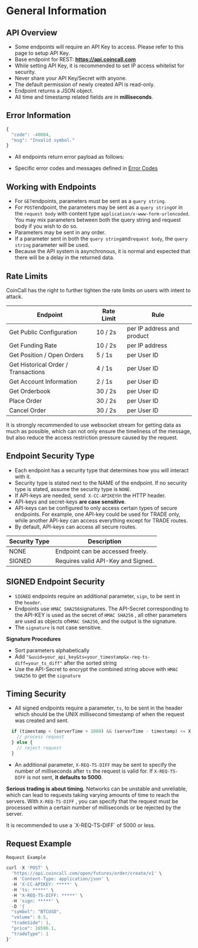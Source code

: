 # General Information

## API Overview

* Some endpoints will require an API Key to access. Please refer to this page to setup API Key.
* Base endpoint for REST: **https://api.coincall.com**
* While setting API Key, it is recommended to set IP access whitelist for security.
* Never share your API Key/Secret with anyone.
* The default permission of newly created API is read-only.
* Endpoint returns a JSON object.
* All time and timestamp related fields are in **milliseconds**.

## Error Information

```javascript
{
  "code": -40004,
  "msg": "Invalid symbol."
}
```

* All endpoints return error payload as follows:

* Specific error codes and messages defined in [Error Codes](#error-codes)


## Working with Endpoints

* For `GET`endpoints, parameters must be sent as a `query string`.
* For `POST`endpoint, the parameters may be sent as a `query string`or in the `request body`
with content type `application/x-www-form-urlencoded`. You may mix parameters between both the query string and request body if you wish to do so.
* Parameters may be sent in any order.
* If a parameter sent in both the `query string`and`request body`, the `query string` parameter will be used.
* Because the API system is asynchronous, it is normal and expected that there will be a delay in the returned data.

## Rate Limits
<aside class="notice">
    CoinCall has the right to further tighten the rate limits on users with intent to attack.
</aside>
  
Endpoint | Rate Limit | Rule
-------------- | -------------- | -------------- 
Get Public Configuration | 10 / 2s | per IP address and product
Get Funding Rate | 10 / 2s | per IP address
Get Position / Open Orders | 5 / 1s | per User ID
Get Historical Order / Transactions | 4 / 1s | per User ID
Get Account Information | 2 / 1s | per User ID
Get Orderbook | 30 / 2s | per User ID
Place Order | 30 / 2s | per User ID
Cancel Order | 30 / 2s | per User ID

<aside class="notice">
    It is strongly recommended to use websocket stream for getting data as much as possible, which can not only ensure the timeliness of the message, but also reduce the access restriction pressure caused by the request.
</aside>

## Endpoint Security Type

* Each endpoint has a security type that determines how you will interact with it.
* Security type is stated next to the NAME of the endpoint. If no security type is stated, assume the security type is `NONE`.
* If API-keys are needed, send  `X-CC-APIKEY`in the HTTP header.
* API-keys and secret-keys **are case sensitive**.
* API-keys can be configured to only access certain types of secure endpoints. For example, one API-key could be used for TRADE only, while another API-key can access everything except for TRADE routes.
* By default, API-keys can access all secure routes.

Security Type | Description
------------ | ------------
NONE | Endpoint can be accessed freely.
SIGNED | Requires valid API-Key and Signed.

## SIGNED Endpoint Security

* `SIGNED` endpoints require an additional parameter, `sign`, to be sent in the `header`.
* Endpoints use `HMAC SHA256`signatures. The API-Secret corresponding to the API-KEY is used as the secret of `HMAC SHA256` , all other parameters are used as objects of`HMAC SHA256`, and the output is the signature.
* The `signature` is not case sensitive.

**Signature Procedures**

* Sort parameters alphabetically
* Add `"&uuid=your_api_key&ts=your_timestamp&x-req-ts-diff=your_ts_diff"` after the sorted string
* Use the API-Secret to encrypt the combined string above with `HMAC SHA256` to get the `signature`

## Timing Security

* All signed endpoints require a parameter, `ts`, to be sent in the header which should be the UNIX millisecond timestamp of when the request was created and sent.

```javascript
  if (timestamp < (serverTime + 1000) && (serverTime - timestamp) <= X-REQ-TS-DIFF) {
    // process request
  } else {
    // reject request
  }
  ```

* An additional parameter, `X-REQ-TS-DIFF` may be sent to specify the number of milliseconds after `ts` the request is valid for. If `X-REQ-TS-DIFF` is not sent, **it defaults to 5000**.

**Serious trading is about timing.** Networks can be unstable and unreliable, which can lead to requests taking varying amounts of time to reach the servers. With `X-REQ-TS-DIFF`
, you can specify that the request must be processed within a certain number of milliseconds or be rejected by the server.

<aside class="notice">
    It is recommended to use a `X-REQ-TS-DIFF` of 5000 or less.
</aside>

## Request Example

```javascript
Request Example

curl -X 'POST' \
  'https://api.coincall.com/open/futures/order/create/v1' \
  -H 'Content-Type: application/json' \
  -H 'X-CC-APIKEY: *****' \
  -H 'ts: *****' \
  -H 'X-REQ-TS-DIFF: *****' \
  -H 'sign: *****' \
  -D '{
  "symbol": "BTCUSD",
  "volume": 0.5,
  "tradeSide": 1,
  "price": 16596.1,
  "tradeType": 1
}'
```